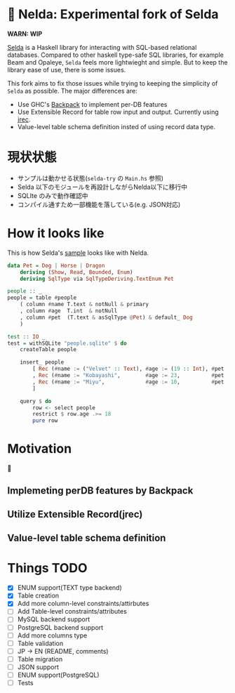 # 🚧 Nelda: Experimental fork of Selda
**WARN: WIP**

[Selda](https://github.com/valderman/selda) is a Haskell library for interacting with SQL-based relational databases.
Compared to other haskell type-safe SQL libraries, for example Beam and Opaleye, `Selda` feels more lightwieght and simple. But to keep the library ease of use, there is some issues.


This fork aims to fix those issues while trying to keeping the simplicity of `Selda` as possible.
The major differences are:

* Use GHC's [Backpack](https://gitlab.haskell.org/ghc/ghc/-/wikis/backpack) to implement per-DB features
* Use Extensible Record for table row input and output. Currently using [jrec](https://github.com/juspay/jrec).
* Value-level table schema definition insted of using record data type.

# 現状状態

* サンプルは動かせる状態(`selda-try` の `Main.hs` 参照)
* Selda 以下のモジュールを再設計しながらNelda以下に移行中
* SQLIte のみで動作確認中
* コンパイル通すため一部機能を落している(e.g. JSON対応)

# How it looks like

This is how Selda's [sample](https://selda.link/) looks like with Nelda.

```haskell
data Pet = Dog | Horse | Dragon
    deriving (Show, Read, Bounded, Enum)
    deriving SqlType via SqlTypeDeriving.TextEnum Pet

people :: _
people = table #people
    ( column #name T.text & notNull & primary
    , column #age  T.int  & notNull
    , column #pet  (T.text & asSqlType @Pet) & default_ Dog
    )

test :: IO _
test = withSQLite "people.sqlite" $ do
    createTable people

    insert_ people
        [ Rec (#name := ("Velvet" :: Text), #age := (19 :: Int), #pet := Just Dog)
        , Rec (#name := "Kobayashi",        #age := 23,          #pet := Just Dragon)
        , Rec (#name := "Miyu",             #age := 10,          #pet := Nothing)
        ]

    query $ do
        row <- select people
        restrict $ row.age .>= 18
        pure row
```

# Motivation

🚧

## Implemeting perDB features by Backpack
## Utilize Extensible Record(jrec)
## Value-level table schema definition

# Things TODO

* [x] ENUM support(TEXT type backend)
* [X] Table creation
* [X] Add more column-level constraints/attirbutes
* [ ] Add Table-level constraints/attributes
* [ ] MySQL backend support
* [ ] PostgreSQL backend support
* [ ] Add more columns type
* [ ] Table validation
* [ ] JP -> EN (README, comments)
* [ ] Table migration
* [ ] JSON support
* [ ] ENUM support(PostgreSQL)
* [ ] Tests
